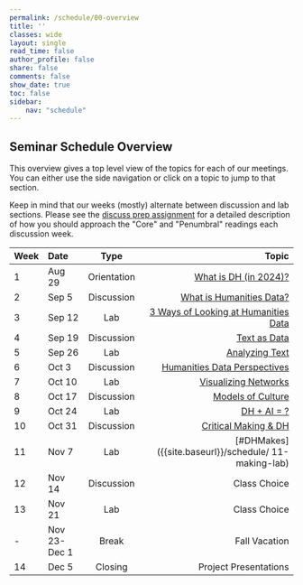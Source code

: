 ```yaml
---
permalink: /schedule/00-overview
title: ''
classes: wide
layout: single
read_time: false
author_profile: false
share: false
comments: false
show_date: true
toc: false
sidebar:
    nav: "schedule"
---
```


## Seminar Schedule Overview

This overview gives a top level view of the topics for each of our meetings. You can either use the side navigation or click on a topic to jump to that section.

Keep in mind that our weeks (mostly) alternate between discussion and lab sections. Please see the [discuss prep assignment]({{site.baseurl}}/assessments/3-discussion) for a detailed description of how you should approach the "Core" and "Penumbral" readings each discussion week.

| Week | Date | Type | Topic |
| :-- | :--- | :---: | --------:| 
| 1 | Aug 29 | Orientation | [What is DH (in 2024)?]({{site.baseurl}}/schedule/1-what-is-dh) | 
| 2 | Sep 5 | Discussion | [What is Humanities Data?]({{site.baseurl}}/schedule/02-data) |
| 3 | Sep 12 | Lab | [3 Ways of Looking at Humanities Data]({{site.baseurl}}/schedule/03-data-lab) |
| 4 | Sep 19 | Discussion | [Text as Data]({{site.baseurl}}/schedule/04-text) |
| 5 | Sep 26 | Lab | [Analyzing Text]({{site.baseurl}}/schedule/05-text-lab) |
| 6 | Oct 3 | Discussion | [Humanities Data Perspectives]({{site.baseurl}}/schedule/06-viz) |
| 7 | Oct 10 | Lab | [Visualizing Networks]({{site.baseurl}}/schedule/07-viz-lab) | 
| 8 | Oct 17 | Discussion | [Models of Culture]({{site.baseurl}}/schedule/08-models) | 
| 9 | Oct 24 | Lab | [DH + AI = ?]({{site.baseurl}}/schedule/09-models-lab) | 
| 10 | Oct 31 | Discussion | [Critical Making & DH]({{site.baseurl}}/schedule/10-making) |
| 11 | Nov 7 | Lab | [#DHMakes]({{site.baseurl}}/schedule/ 11-making-lab) |
| 12 | Nov 14 | Discussion | Class Choice |
| 13 | Nov 21 | Lab | Class Choice |
| - | Nov 23-Dec 1 | Break | Fall Vacation | 
| 14 | Dec 5 | Closing | Project Presentations | 